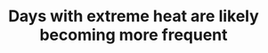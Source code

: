 ---
layout: link
link: https://blog.datawrapper.de/days-with-extreme-heat/
title: Days with extreme heat are likely becoming more frequent
image: extreme-heat.png
tags: climate/weather
---